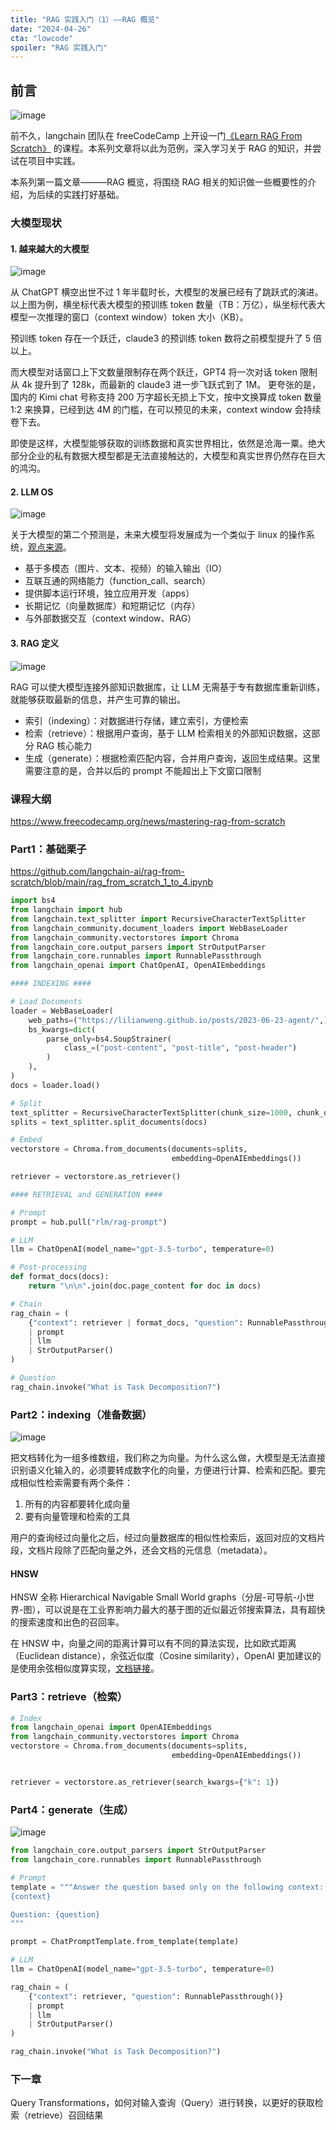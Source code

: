 ```yaml
---
title: "RAG 实践入门（1）——RAG 概览"
date: "2024-04-26"
cta: "lowcode"
spoiler: "RAG 实践入门"
---
```


## 前言

![image](./images/rag-from-scratch.png)

前不久，langchain 团队在 freeCodeCamp 上开设一门[《Learn RAG From Scratch》](https://www.youtube.com/watch?v=sVcwVQRHIc8) 的课程。本系列文章将以此为范例，深入学习关于 RAG 的知识，并尝试在项目中实践。

本系列第一篇文章———RAG 概览，将围绕 RAG 相关的知识做一些概要性的介绍，为后续的实践打好基础。

### 大模型现状

#### 1. 越来越大的大模型

![image](./images/growing-big-model.png)

从 ChatGPT 横空出世不过 1 年半载时长，大模型的发展已经有了跳跃式的演进。以上图为例，横坐标代表大模型的预训练 token 数量（TB：万亿），纵坐标代表大模型一次推理的窗口（context window）token 大小（KB）。

预训练 token 存在一个跃迁，claude3 的预训练 token 数将之前模型提升了 5 倍以上。

而大模型对话窗口上下文数量限制存在两个跃迁，GPT4 将一次对话 token 限制从 4k 提升到了 128k，而最新的 claude3 进一步飞跃式到了 1M。
更夸张的是，国内的 Kimi chat 号称支持 200 万字超长无损上下文，按中文换算成 token 数量 1:2 来换算，已经到达 4M 的门槛，在可以预见的未来，context window 会持续卷下去。

即使是这样，大模型能够获取的训练数据和真实世界相比，依然是沧海一粟。绝大部分企业的私有数据大模型都是无法直接触达的，大模型和真实世界仍然存在巨大的鸿沟。

#### 2. LLM OS

![image](./images/llm-os.png)

关于大模型的第二个预测是，未来大模型将发展成为一个类似于 linux 的操作系统，[观点来源](https://twitter.com/karpathy/status/1707437820045062561)。

- 基于多模态（图片、文本、视频）的输入输出（IO）
- 互联互通的网络能力（function_call、search）
- 提供脚本运行环境，独立应用开发（apps）
- 长期记忆（向量数据库）和短期记忆（内存）
- 与外部数据交互（context window、RAG）

#### 3. RAG 定义

![image](./images/rag-flow.png)

RAG 可以使大模型连接外部知识数据库，让 LLM 无需基于专有数据库重新训练，就能够获取最新的信息，并产生可靠的输出。

- 索引（indexing）：对数据进行存储，建立索引，方便检索
- 检索（retrieve）：根据用户查询，基于 LLM 检索相关的外部知识数据，这部分 RAG 核心能力
- 生成（generate）：根据检索匹配内容，合并用户查询，返回生成结果。这里需要注意的是，合并以后的 prompt 不能超出上下文窗口限制

### 课程大纲

https://www.freecodecamp.org/news/mastering-rag-from-scratch

### Part1：基础栗子

https://github.com/langchain-ai/rag-from-scratch/blob/main/rag_from_scratch_1_to_4.ipynb

```python
import bs4
from langchain import hub
from langchain.text_splitter import RecursiveCharacterTextSplitter
from langchain_community.document_loaders import WebBaseLoader
from langchain_community.vectorstores import Chroma
from langchain_core.output_parsers import StrOutputParser
from langchain_core.runnables import RunnablePassthrough
from langchain_openai import ChatOpenAI, OpenAIEmbeddings

#### INDEXING ####

# Load Documents
loader = WebBaseLoader(
    web_paths=("https://lilianweng.github.io/posts/2023-06-23-agent/",),
    bs_kwargs=dict(
        parse_only=bs4.SoupStrainer(
            class_=("post-content", "post-title", "post-header")
        )
    ),
)
docs = loader.load()

# Split
text_splitter = RecursiveCharacterTextSplitter(chunk_size=1000, chunk_overlap=200)
splits = text_splitter.split_documents(docs)

# Embed
vectorstore = Chroma.from_documents(documents=splits, 
                                    embedding=OpenAIEmbeddings())

retriever = vectorstore.as_retriever()

#### RETRIEVAL and GENERATION ####

# Prompt
prompt = hub.pull("rlm/rag-prompt")

# LLM
llm = ChatOpenAI(model_name="gpt-3.5-turbo", temperature=0)

# Post-processing
def format_docs(docs):
    return "\n\n".join(doc.page_content for doc in docs)

# Chain
rag_chain = (
    {"context": retriever | format_docs, "question": RunnablePassthrough()}
    | prompt
    | llm
    | StrOutputParser()
)

# Question
rag_chain.invoke("What is Task Decomposition?")
```

### Part2：indexing（准备数据）

![image](./images/rag-indexing.png)

把文档转化为一组多维数组，我们称之为向量。为什么这么做，大模型是无法直接识别语义化输入的，必须要转成数字化的向量，方便进行计算、检索和匹配。要完成相似性检索需要有两个条件：

1. 所有的内容都要转化成向量
2. 要有向量管理和检索的工具

用户的查询经过向量化之后，经过向量数据库的相似性检索后，返回对应的文档片段，文档片段除了匹配向量之外，还会文档的元信息（metadata）。

#### HNSW

HNSW 全称 Hierarchical Navigable Small World graphs（分层-可导航-小世界-图），可以说是在工业界影响力最大的基于图的近似最近邻搜索算法，具有超快的搜索速度和出色的召回率。

在 HNSW 中，向量之间的距离计算可以有不同的算法实现，比如欧式距离（Euclidean distance），余弦近似度（Cosine similarity），OpenAI 更加建议的是使用余弦相似度算实现，[文档链接](https://help.openai.com/en/articles/8984345-which-distance-function-should-i-use)。

### Part3：retrieve（检索）

```python
# Index
from langchain_openai import OpenAIEmbeddings
from langchain_community.vectorstores import Chroma
vectorstore = Chroma.from_documents(documents=splits, 
                                    embedding=OpenAIEmbeddings())


retriever = vectorstore.as_retriever(search_kwargs={"k": 1})
```

### Part4：generate（生成）

![image](./images/rag-generating.png)

```python
from langchain_core.output_parsers import StrOutputParser
from langchain_core.runnables import RunnablePassthrough

# Prompt
template = """Answer the question based only on the following context:
{context}

Question: {question}
"""

prompt = ChatPromptTemplate.from_template(template)

# LLM
llm = ChatOpenAI(model_name="gpt-3.5-turbo", temperature=0)

rag_chain = (
    {"context": retriever, "question": RunnablePassthrough()}
    | prompt
    | llm
    | StrOutputParser()
)

rag_chain.invoke("What is Task Decomposition?")
```

### 下一章

Query Transformations，如何对输入查询（Query）进行转换，以更好的获取检索（retrieve）召回结果